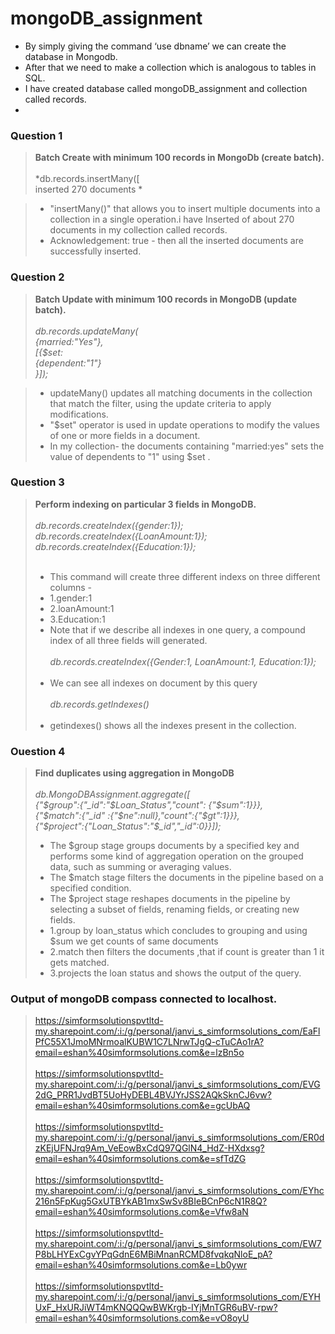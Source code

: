 # mongoDB_assignment

* By simply giving the command ‘use dbname’ we can create the database in Mongodb.<br>
* After that we need to make a collection which is analogous to tables in SQL.<br>
* I have created database called mongoDB_assignment and collection called records.<br>
* 


### Question 1
>**Batch Create with minimum 100 records in MongoDb (create batch).**<br><br>
>*db.records.insertMany([<br>
>inserted 270 documents
*<br>

>* "insertMany()" that allows you to insert multiple documents into a collection in a single operation.i have Inserted of about 270 documents in my collection called records.
>* Acknowledgement: true - then all the inserted documents are successfully inserted.


### Question 2
>**Batch Update with minimum 100 records in MongoDB (update batch).**<br><br>
>*db.records.updateMany(<br>
>{married:"Yes"},<br>
>[{$set:<br>
>{dependent:"1"}<br>
>}]);*<br>


>* updateMany() updates all matching documents in the collection that match the filter, using the update criteria to apply modifications.
>* "$set" operator is used in update operations to modify the values of one or more fields in a document.
>* In my collection- the documents containing "married:yes" sets the value of dependents to "1" using $set .

### Question 3
>**Perform indexing on particular 3 fields in MongoDB.**<br><br>
>*db.records.createIndex({gender:1});<br>
> db.records.createIndex({LoanAmount:1});<br>
> db.records.createIndex({Education:1});*<br><br>
>* This command will create three different indexs on three different columns -
>* 1.gender:1 <br>
>* 2.loanAmount:1 <br>
>* 3.Education:1 <br>
>* Note that if we describe all indexes in one query, a compound index of all three fields will generated.<br><br>
>*db.records.createIndex({Gender:1, LoanAmount:1, Education:1});*<br><br>
>* We can see all indexes on document by this query<br><br>
>*db.records.getIndexes()*<br><br>
>* getindexes() shows all the indexes present in the collection.


### Ouestion 4
>**Find duplicates using aggregation in MongoDB**<br><br>
>*db.MongoDBAssignment.aggregate([<br>
>{"$group":{"_id":"$Loan_Status","count": {"$sum":1}}},<br>
>{"$match":{"_id" :{"$ne":null},"count":{"$gt":1}}},<br>
>{"$project":{"Loan_Status":"$_id","_id":0}}]);*<br>
>* The $group stage groups documents by a specified key and performs some kind of aggregation operation on the grouped data, such as summing or averaging values.
>* The $match stage filters the documents in the pipeline based on a specified condition. 
>* The $project stage reshapes documents in the pipeline by selecting a subset of fields, renaming fields, or creating new fields. 
>* 1.group by loan_status which concludes to grouping and using $sum we get counts of same documents
>* 2.match then filters the documents ,that if count is greater than 1 it gets matched.
>* 3.projects the loan status and shows the output of the query.

### Output of mongoDB compass connected to localhost.  
>https://simformsolutionspvtltd-my.sharepoint.com/:i:/g/personal/janvi_s_simformsolutions_com/EaFlPfC55X1JmoMNrmoalKUBW1C7LNrwTJgQ-cTuCAo1rA?email=eshan%40simformsolutions.com&e=lzBn5o <br>  
>https://simformsolutionspvtltd-my.sharepoint.com/:i:/g/personal/janvi_s_simformsolutions_com/EVG2dG_PRR1JvdBT5UoHyDEBL4BVJYrJSS2AQkSknCJ6vw?email=eshan%40simformsolutions.com&e=gcUbAQ <br>  
>https://simformsolutionspvtltd-my.sharepoint.com/:i:/g/personal/janvi_s_simformsolutions_com/ER0dzKEjUFNJrq9Am_VeEowBxCdQ97QGlN4_HdZ-HXdxsg?email=eshan%40simformsolutions.com&e=sfTdZG <br>  
>https://simformsolutionspvtltd-my.sharepoint.com/:i:/g/personal/janvi_s_simformsolutions_com/EYhc216n5FpKug5GxUTBYkAB1mxSwSv8BIeBCnP6cN1R8Q?email=eshan%40simformsolutions.com&e=Vfw8aN <br>  
>https://simformsolutionspvtltd-my.sharepoint.com/:i:/g/personal/janvi_s_simformsolutions_com/EW7P8bLHYExCgvYPqGdnE6MBiMnanRCMD8fvqkqNloE_pA?email=eshan%40simformsolutions.com&e=Lb0ywr <br>  
>https://simformsolutionspvtltd-my.sharepoint.com/:i:/g/personal/janvi_s_simformsolutions_com/EYHUxF_HxURJiWT4mKNQQQwBWKrgb-IYjMnTGR6uBV-rpw?email=eshan%40simformsolutions.com&e=vO8oyU <br> 
